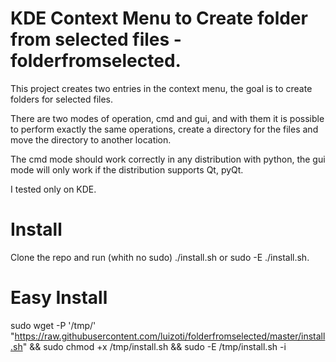# KDE Context Menu to Create folder from selected files - folderfromselected.

This project creates two entries in the context menu, the goal is to create folders for selected files.

There are two modes of operation, cmd and gui, and with them it is possible to perform exactly the same operations, create a directory for the files and move the directory to another location.

The cmd mode should work correctly in any distribution with python, the gui mode will only work if the distribution supports Qt, pyQt.

I tested only on KDE.

# Install

Clone the repo and run (whith no sudo) ./install.sh or sudo -E ./install.sh.

# Easy Install

sudo wget -P '/tmp/' "https://raw.githubusercontent.com/luizoti/folderfromselected/master/install.sh" && sudo chmod +x /tmp/install.sh && sudo -E /tmp/install.sh -i
